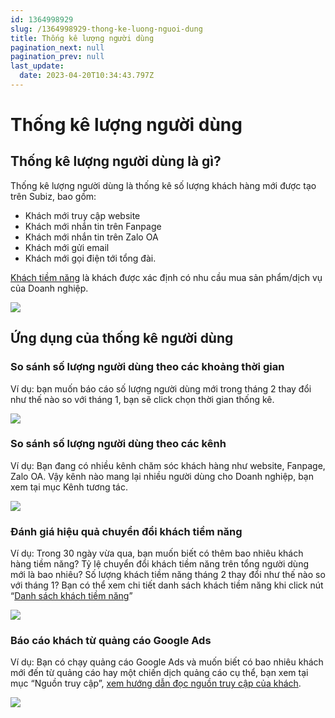 ```yaml
---
id: 1364998929
slug: /1364998929-thong-ke-luong-nguoi-dung
title: Thống kê lượng người dùng
pagination_next: null
pagination_prev: null
last_update:
  date: 2023-04-20T10:34:43.797Z
---
```


# Thống kê lượng người dùng

## Thống kê lượng người dùng là gì?




Thống kê lượng người dùng là thống kê số lượng khách hàng mới được tạo trên Subiz, bao gồm:

- Khách mới truy cập website
- Khách mới nhắn tin trên Fanpage
- Khách mới nhắn tin trên Zalo OA
- Khách mới gửi email
- Khách mới gọi điện tới tổng đài.

[Khách tiềm năng](https://subiz.com.vn/docs/1221805713-khach-tiem-nang) là khách được xác định có nhu cầu mua sản phẩm/dịch vụ của Doanh nghiệp.


![](https://vcdn.subiz-cdn.com/file/fisfsxtqymhocxoetizz_acpxkgumifuoofoosble/unnamed.png)

## Ứng dụng của thống kê người dùng

### So sánh số lượng người dùng theo các khoảng thời gian


Ví dụ: bạn muốn báo cáo số lượng người dùng mới trong tháng 2 thay đổi như thế nào so với tháng 1, bạn sẽ click chọn thời gian thống kê.


![](https://vcdn.subiz-cdn.com/file/fisfsxtrcuvrtjycxrwx_acpxkgumifuoofoosble/unnamed.png)

### So sánh số lượng người dùng theo các kênh


Ví dụ: Bạn đang có nhiều kênh chăm sóc khách hàng như website, Fanpage, Zalo OA. Vậy kênh nào mang lại nhiều người dùng cho Doanh nghiệp, bạn xem tại mục Kênh tương tác.


![](https://vcdn.subiz-cdn.com/file/fisfsxtrgpeiyenqxift_acpxkgumifuoofoosble/unnamed.png)





### Đánh giá hiệu quả chuyển đổi khách tiềm năng


Ví dụ: Trong 30 ngày vừa qua, bạn muốn biết có thêm bao nhiêu khách hàng tiềm năng? Tỷ lệ chuyển đổi khách tiềm năng trên tổng người dùng mới là bao nhiêu? Số lượng khách tiềm năng tháng 2 thay đổi như thế nào so với tháng 1? Bạn có thể xem chi tiết danh sách khách tiềm năng khi click nút “[Danh sách khách tiềm năng](https://app.subiz.com.vn/lead)”


![](https://vcdn.subiz-cdn.com/file/fisfsxtrkzklrmtocxyc_acpxkgumifuoofoosble/unnamed.png)

### Báo cáo khách từ quảng cáo Google Ads


Ví dụ: Bạn có chạy quảng cáo Google Ads và muốn biết có bao nhiêu khách mới đến từ quảng cáo hay một chiến dịch quảng cáo cụ thể, bạn xem tại mục “Nguồn truy cập”, [xem hướng dẫn đọc nguồn truy cập của khách](https://subiz.com.vn/docs/1968656234-subiz-live-khach-truy-cap-web#b%C6%B0%E1%BB%9Bc-3-t%E1%BB%95ng-quan-ngu%E1%BB%93n-kh%C3%A1ch-truy-c%E1%BA%ADp).


![](https://vcdn.subiz-cdn.com/file/fisfsxtrpbbqiwdctiyx_acpxkgumifuoofoosble/unnamed.png)